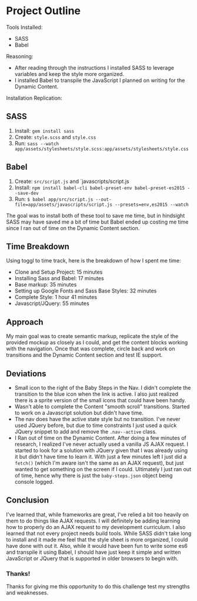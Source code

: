 # Project Outline

Tools Installed:
* SASS
* Babel

Reasoning:
* After reading through the instructions I installed SASS to leverage variables and keep the style more organized.
* I installed Babel to transpile the JavaScript I planned on writing for the Dynamic Content.

Installation Replication:

## SASS

1. Install: `gem install sass`
2. Create: `style.scss` and `style.css`
3. Run: `sass --watch app/assets/stylesheets/style.scss:app/assets/stylesheets/style.css`

## Babel

1. Create: `src/script.js` and `javascripts/script.js
2. Install: `npm install babel-cli babel-preset-env babel-preset-es2015 --save-dev`
3. Run: `$ babel app/src/script.js --out-file=app/assets/javascripts/script.js --presets=env,es2015 --watch`

The goal was to install both of these tool to save me time, but in hindsight SASS may have saved me a bit of time but Babel ended up costing me time since I ran out of time on the Dynamic Content section.

## Time Breakdown

Using toggl to time track, here is the breakdown of how I spent me time:
* Clone and Setup Project: 15 minutes
* Installing Sass and Babel: 17 minutes
* Base markup: 35 minutes
* Setting up Google Fonts and Sass Base Styles: 32 minutes
* Complete Style: 1 hour 41 minutes
* Javascript/JQuery: 55 minutes

## Approach

My main goal was to create semantic markup, replicate the style of the provided mockup as closely as I could, and get the content blocks working with the navigation. Once that was complete, circle back and work on transitions and the Dynamic Content section and test IE support.

## Deviations

* Small icon to the right of the Baby Steps in the Nav. I didn't complete the transition to the blue icon when the link is active. I also just realized there is a sprite version of the small icons that could have been handy.
* Wasn't able to complete the Content "smooth scroll" transitions. Started to work on a Javascript solution but didn't have time.
* The nav does have the active state style but no transition. I've never used JQuery before, but due to time constraints I just used a quick JQuery snippet to add and remove the `.nav--active` class.
* I Ran out of time on the Dynamic Content. After doing a few minutes of research, I realized I've never actually used a vanilla JS AJAX request. I started to look for a solution with JQuery given that I was already using it but didn't have time to learn it. With just a few minutes left I just did a `fetch()` (which I'm aware isn't the same as an AJAX request), but just wanted to get something on the screen if I could. Ultimately I just ran out of time, hence why there is just the `baby-steps.json` object being console logged.

## Conclusion

I've learned that, while frameworks are great, I've relied a bit too heavily on them to do things like AJAX requests. I will definitely be adding learning how to properly do an AJAX request to my development curriculum. I also learned that not every project needs build tools. While SASS didn't take long to install and it made me feel that the style sheet is more organized, I could have done with out it. Also, while it would have been fun to write some es6 and transpile it using Babel, I should have just keep it simple and written JavaScript or JQuery that is supported in older browsers to begin with.

### Thanks!

Thanks for giving me this opportunity to do this challenge test my strengths and weaknesses.

